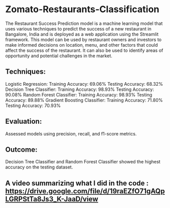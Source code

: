 # Zomato-Restaurants-Classification

The Restaurant Success Prediction model is a machine learning model that uses various techniques to predict the success of a new restaurant in Bangalore, India and is deployed as a web application using the Streamlit framework. This model can be used by restaurant owners and investors to make informed decisions on location, menu, and other factors that could affect the success of the restaurant. It can also be used to identify areas of opportunity and potential challenges in the market.

## Techniques:
Logistic Regression:
Training Accuracy: 69.06%
Testing Accuracy: 68.32%
Decision Tree Classifier:
Training Accuracy: 98.93%
Testing Accuracy: 90.08%
Random Forest Classifier:
Training Accuracy: 98.93%
Testing Accuracy: 89.88%
Gradient Boosting Classifier:
Training Accuracy: 71.80%
Testing Accuracy: 70.93%

## Evaluation: 
Assessed models using precision, recall, and f1-score metrics.

## Outcome: 
Decision Tree Classifier and Random Forest Classifier showed the highest accuracy on the testing dataset.

## A video summarizing what I did in the code : https://drive.google.com/file/d/19raEZfO71gAQpLGRPStTa8Js3_K-JaaD/view
